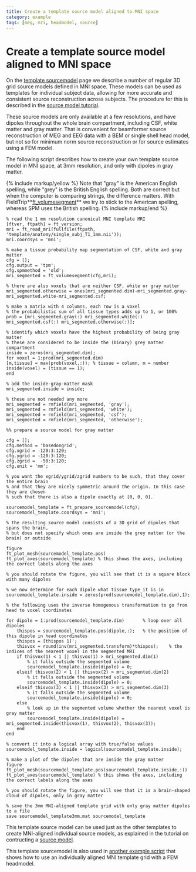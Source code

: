 ```yaml
---
title: Create a template source model aligned to MNI space
category: example
tags: [meg, mri, headmodel, source]
---
```


# Create a template source model aligned to MNI space

On the [template sourcemodel](/template/sourcemodel) page we describe a number of regular 3D grid 
source models defined in MNI space. These models can be used as templates for individual subject data,
allowing for more accurate and consistent source reconstruction across subjects. The procedure for this
is described in the [source model tutorial](/tutorial/sourcemodel).

These source models are only available at a few resolutions, and have dipoles throughout the whole brain
compartment, including CSF, white matter and gray matter. That is convenient for beamformer source
reconstruction of MEG and EEG data with a BEM or single shell head model, but not so for minimum
norm source reconstruction or for source estimates using a FEM model.

The following script describes how to create your own template source model in MNI space, at 3mm
resolution, and only with dipoles in gray matter.

{% include markup/yellow %}
Note that "gray" is the American English spelling, while "grey" is the British English spelling.
Both are correct but when the computer is comparing strings, the difference matters. With
FieldTrip**[ft_volumesegment](/reference/ft_volumesegment)** we try to stick to the American
spelling, whereas SPM uses the British spelling.
{% include markup/end %}

    % read the 1 mm resolution canonical MNI template MRI
    [ftver, ftpath] = ft_version;
    mri = ft_read_mri(fullfile(ftpath, 'template/anatomy/single_subj_T1_1mm.nii'));
    mri.coordsys = 'mni';

    % make a tissue probability map segmentation of CSF, white and gray matter
    cfg = [];
    cfg.output = 'tpm';
    cfg.spmmethod = 'old';
    mri_segmented = ft_volumesegment(cfg,mri);

    % there are also voxels that are neither CSF, white or gray matter
    mri_segmented.otherwise = ones(mri_segmented.dim)-mri_segmented.gray-mri_segmented.white-mri_segmented.csf;

    % make a matrix with 4 columns, each row is a voxel
    % the probabilistic sum of all tissue types adds up to 1, or 100%
    prob = [mri_segmented.gray(:) mri_segmented.white(:) mri_segmented.csf(:) mri_segmented.otherwise(:)];

    % identify which voxels have the highest probability of being gray matter
    % these are considered to be inside the (binary) grey matter compartment
    inside = zeros(mri_segmented.dim);
    for voxel = 1:prod(mri_segmented.dim)
    [m,tissue] = max(prob(voxel,:)); % tissue = column, m = number
    inside(voxel) = (tissue == 1);
    end

    % add the inside-gray-matter mask
    mri_segmented.inside = inside;

    % these are not needed any more
    mri_segmented = rmfield(mri_segmented, 'gray');
    mri_segmented = rmfield(mri_segmented, 'white');
    mri_segmented = rmfield(mri_segmented, 'csf');
    mri_segmented = rmfield(mri_segmented, 'otherwise');

    %% prepare a source model for gray matter

    cfg = [];
    cfg.method = 'basedongrid';
    cfg.xgrid = -120:3:120;
    cfg.ygrid = -120:3:120;
    cfg.zgrid =  -50:3:120;
    cfg.unit = 'mm';

    % you want the xgrid/ygrid/zgrid numbers to be such, that they cover the entire brain
    % and that they are nicely symmetric around the origin. In this case they are chosen
    % such that there is also a dipole exactly at [0, 0, 0].

    sourcemodel_template = ft_prepare_sourcemodel(cfg);
    sourcemodel_template.coordsys = 'mni'; 

    % the resulting source model consists of a 3D grid of dipoles that spans the brain,
    % but does not specify which ones are inside the grey matter (or the brain) or outside

    figure
    ft_plot_mesh(sourcemodel_template.pos)
    ft_plot_axes(sourcemodel_template) % this shows the axes, including the correct labels along the axes

    % you should rotate the figure, you will see that it is a square block with many dipoles

    % we now determine for each dipole what tissue type it is in
    sourcemodel_template.inside = zeros(prod(sourcemodel_template.dim),1);

    % the following uses the inverse homogenous transformation to go from head to voxel coordinates

    for dipole = 1:prod(sourcemodel_template.dim)       % loop over all dipoles
        thispos = sourcemodel_template.pos(dipole,:);   % the position of this dipole in head coordinates
        thispos = [thispos 1]';
        thisvox = round(inv(mri_segmented.transform)*thispos);    % the indices of the nearest voxel in the segmented MRI
        if thisvox(1) < 1 || thisvox(1) > mri_segmented.dim(1)
            % it falls outside the segmented volume
            sourcemodel_template.inside(dipole) = 0;
        elseif thisvox(2) < 1 || thisvox(2) > mri_segmented.dim(2)
            % it falls outside the segmented volume
            sourcemodel_template.inside(dipole) = 0;
        elseif thisvox(3) < 1 || thisvox(3) > mri_segmented.dim(3)
            % it falls outside the segmented volume
            sourcemodel_template.inside(dipole) = 0;
        else
            % look up in the segmented volume whether the nearest voxel is gray matter
            sourcemodel_template.inside(dipole) = mri_segmented.inside(thisvox(1), thisvox(2), thisvox(3));
        end
    end

    % convert it into a logical array with true/false values
    sourcemodel_template.inside = logical(sourcemodel_template.inside);

    % make a plot of the dipoles that are inside the gray matter
    figure
    ft_plot_mesh(sourcemodel_template.pos(sourcemodel_template.inside,:))
    ft_plot_axes(sourcemodel_template) % this shows the axes, including the correct labels along the axes

    % you should rotate the figure, you will see that it is a brain-shaped cloud of dipoles, only in gray matter

    % save the 3mm MNI-aligned template grid with only gray matter dipoles to a file
    save sourcemodel_template3mm.mat sourcemodel_template

This template source model can be used just as the other templates to create MNI-aligned individual source 
models, as explained in the tutorial on contructing a [source model](/tutorial/source/sourcemodel/#subject-specific-grids-that-are-equivalent-across-subjects-in-normalized-space).

This template sourcemodel is also used in [another example script](/example/source/sourcemodel_fem_centroids)
that shows how to use an individually aligned MNI template grid with a FEM headmodel.
